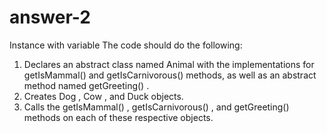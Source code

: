 # answer-2
Instance with variable
The code should do the following:
1. Declares an abstract class named Animal with the implementations for getIsMammal()
and getIsCarnivorous() methods, as well as an abstract method named
getGreeting() .
2. Creates Dog , Cow , and Duck objects.
3. Calls the getIsMammal() , getIsCarnivorous() , and getGreeting() methods on each
of these respective objects.
